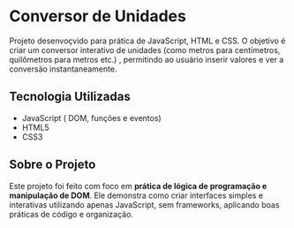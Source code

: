 # Conversor de Unidades
Projeto desenvoçvido para prática de JavaScript, HTML e CSS. O objetivo é criar um conversor interativo de unidades
(como metros para centímetros, quilômetros para metros etc.) , permitindo ao usuário inserir valores e ver a conversão instantaneamente.

## Tecnologia Utilizadas
- JavaScript ( DOM, funções e eventos)
- HTML5
- CSS3
## Sobre o Projeto
Este projeto foi feito com foco em **prática de lógica de programação e manipulação de DOM**. Ele demonstra como criar interfaces simples e interativas
utilizando apenas JavaScript, sem frameworks, aplicando boas práticas de código e organização.
